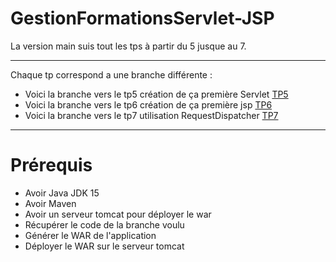 # GestionFormationsServlet-JSP

La version main suis tout les tps à partir du 5 jusque au 7.

---
Chaque tp correspond a une branche différente :

* Voici la branche vers le tp5 création de ça première Servlet [TP5](https://github.com/asemin08/GestionFormationsServlet-JSP/tree/tp5-Servlet)
* Voici la branche vers le tp6 création de ça première jsp [TP6](https://github.com/asemin08/GestionFormationsServlet-JSP/tree/tp6-JSP)
* Voici la branche vers le tp7 utilisation RequestDispatcher [TP7](https://github.com/asemin08/GestionFormationsServlet-JSP/tree/tp7-RequestDispatcher)


--- 

# Prérequis 

* Avoir Java JDK 15 
* Avoir Maven
* Avoir un serveur tomcat pour déployer le war
* Récupérer le code de la branche voulu
* Générer le WAR de l'application
* Déployer le WAR sur le serveur tomcat 

